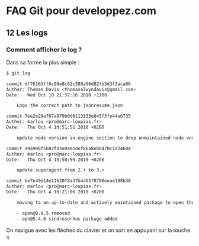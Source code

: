 # FAQ Git pour developpez.com

## 12 Les logs

### Comment afficher le log ?

Dans sa forme la plus simple :

```bash
$ git log

commit df76163ff6c90e8c62c588a06d82fb3d3f3aca66
Author: Thomas Davis <thomasalwyndavis@gmail.com>
Date:   Wed Oct 10 21:37:16 2018 +1100

    Logs the correct path to jsonresume.json

commit 7ee2e20e767a979b0d0113133e045f3fe44a6735
Author: marlou <pro@marc-loupias.fr>
Date:   Thu Oct 4 10:51:51 2018 +0200

    update node version in engine section to drop unmaintained node version and match travis config

commit e9a998f5b02fd2e9a01def86a8ebb470c1d246d4
Author: marlou <pro@marc-loupias.fr>
Date:   Thu Oct 4 10:50:59 2018 +0200

    update superagent from 2.+ to 3.+

commit be7e49d14e11620f8a37b4d65f8790eeae188b38
Author: marlou <pro@marc-loupias.fr>
Date:   Thu Oct 4 10:21:06 2018 +0200

    moving to an up-to-date and actively maintained package to open the browser

    - open@0.0.5 removed
    - opn@5.4.0 sindresorhus package added

```

On navigue avec les flèches du clavier et on sort en appuyant sur la touche `q`.
